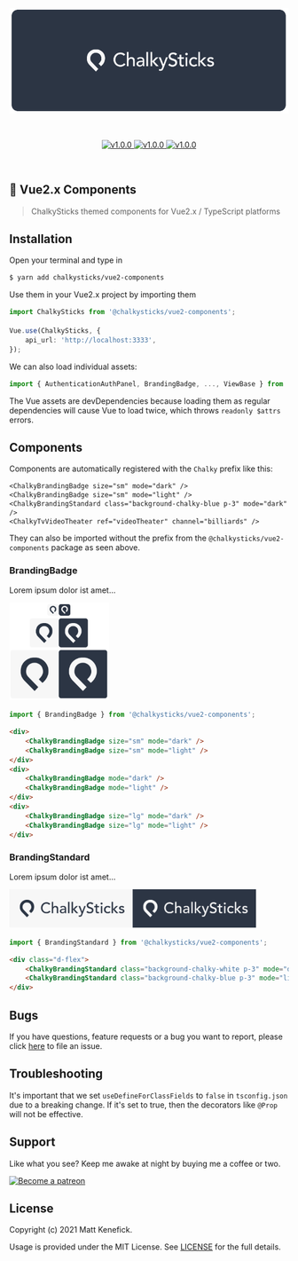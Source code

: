 <p align="center">
    <a href="https://www.chalkysticks.com" target="_blank" rel="noopener noreferrer">
        <img width="600" src="./assets/header.png" alt="ChalkySticks logo" />
    </a>
</p>

<br/>

<p align="center">
    <a href="https://github.com/chalkysticks/vue2-components" title="GitHub version">
        <img src="https://img.shields.io/badge/version-v1.0.0-blue.svg" alt="v1.0.0" />
    </a>
    <a href="https://www.patreon.com/mattkenefick" title="Backers on Patreon">
        <img src="https://img.shields.io/badge/backer-Patreon-orange.svg" alt="v1.0.0" />
    </a>
    <a href="https://paypal.me/polymermallard" title="Backers on Paypal">
        <img src="https://img.shields.io/badge/backer-Paypal-blue.svg" alt="v1.0.0" />
    </a>
</p>

<br/>

## 🎱 Vue2.x Components

> ChalkySticks themed components for Vue2.x / TypeScript platforms

## Installation

Open your terminal and type in

```sh
$ yarn add chalkysticks/vue2-components
```

Use them in your Vue2.x project by importing them

```typescript
import ChalkySticks from '@chalkysticks/vue2-components';

Vue.use(ChalkySticks, {
	api_url: 'http://localhost:3333',
});
```

We can also load individual assets:

```typescript
import { AuthenticationAuthPanel, BrandingBadge, ..., ViewBase } from '@chalkysticks/vue2-components';
```

The Vue assets are devDependencies because loading them as regular dependencies
will cause Vue to load twice, which throws `readonly $attrs` errors.

## Components

Components are automatically registered with the `Chalky` prefix like this:

```
<ChalkyBrandingBadge size="sm" mode="dark" />
<ChalkyBrandingBadge size="sm" mode="light" />
<ChalkyBrandingStandard class="background-chalky-blue p-3" mode="dark" />
<ChalkyTvVideoTheater ref="videoTheater" channel="billiards" />
```

They can also be imported without the prefix from the `@chalkysticks/vue2-components` package as seen above.

### BrandingBadge

Lorem ipsum dolor ist amet...

<img width="180" src="./assets/branding-badge.png" alt="BrandingBadge" />

```javascript
import { BrandingBadge } from '@chalkysticks/vue2-components';
```

```html
<div>
	<ChalkyBrandingBadge size="sm" mode="dark" />
	<ChalkyBrandingBadge size="sm" mode="light" />
</div>
<div>
	<ChalkyBrandingBadge mode="dark" />
	<ChalkyBrandingBadge mode="light" />
</div>
<div>
	<ChalkyBrandingBadge size="lg" mode="dark" />
	<ChalkyBrandingBadge size="lg" mode="light" />
</div>
```

### BrandingStandard

Lorem ipsum dolor ist amet...

<img height="70" src="./assets/branding-standard.png" alt="BrandingBadge" />

```javascript
import { BrandingStandard } from '@chalkysticks/vue2-components';
```

```html
<div class="d-flex">
	<ChalkyBrandingStandard class="background-chalky-white p-3" mode="dark" />
	<ChalkyBrandingStandard class="background-chalky-blue p-3" mode="light" />
</div>
```

## Bugs

If you have questions, feature requests or a bug you want to report, please click [here](https://github.com/chalkysticks/vue2-components/issues) to file an issue.

## Troubleshooting

It's important that we set `useDefineForClassFields` to `false` in `tsconfig.json` due to
a breaking change. If it's set to true, then the decorators like `@Prop` will not be
effective.

## Support

Like what you see? Keep me awake at night by buying me a coffee or two.

<a href="https://www.patreon.com/mattkenefick" target="_blank">
    <img src="https://c5.patreon.com/external/logo/become_a_patron_button@2x.png" height="37" alt="Become a patreon" style="height: auto !important;width: auto !important;">
</a>

## License

Copyright (c) 2021 Matt Kenefick.

Usage is provided under the MIT License. See [LICENSE](https://github.com/mattkenefick/eloquentjs/blob/master/LICENSE) for the full details.
